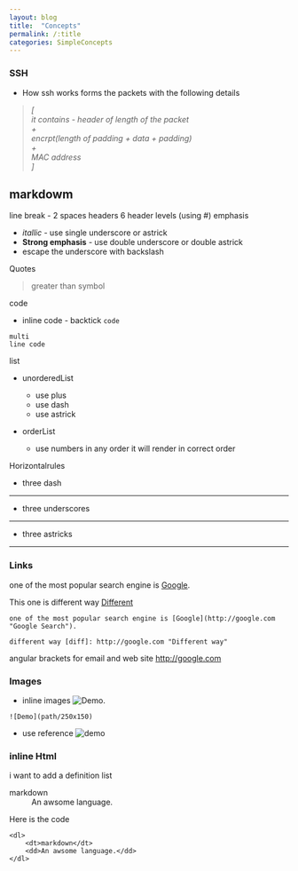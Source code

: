 ```yaml
---
layout: blog 
title:  "Concepts"
permalink: /:title
categories: SimpleConcepts
---
```


### SSH
 - How ssh works
 forms the packets with the following details <br>
  >  *[  
      it contains -  header of length of the packet  
      +   
      encrpt(length of padding + data + padding)  
      +  
      MAC address  
    ]*

## markdowm 

line break - 2 spaces
headers  6 header levels (using #)
emphasis  
- _itallic_ - use single underscore or astrick 
- __Strong emphasis__ - use double underscore or double astrick
- escape the underscore with backslash 

Quotes  
> greater than symbol

code  
- inline code - backtick `code`
```
multi  
line code
```

list  

- unorderedList
  + use plus 
  - use dash
  * use astrick

- orderList
  + use numbers in any order it will render in correct order

Horizontalrules  
- three dash
---
- three underscores
___
- three astricks
***

### Links
one of the most popular search engine is [Google](http://google.com "Google Search").

This one is different way [Different][diff]

[diff]: http://google.com "Different way"

```
one of the most popular search engine is [Google](http://google.com "Google Search").

different way [diff]: http://google.com "Different way" 
```
angular brackets for email and web site <http://google.com>

### Images
 - inline images ![Demo](http://placehold.it/250x150).  

 ```![Demo](path/250x150)```

- use reference
![demo][DemoRef]

[DemoRef]:http://placehold.it/300 "Refernce holder"


### inline Html

i want to add a definition list
<dl>
<dt>markdown</dt>
<dd>An awsome language.</dd>
</dl>

Here is the code  
```
<dl>
    <dt>markdown</dt>
    <dd>An awsome language.</dd>
</dl>
```


